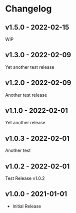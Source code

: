 # Changelog

## v1.5.0 - 2022-02-15

WIP

## v1.3.0 - 2022-02-09

Yet another test release

## v1.2.0 - 2022-02-09

Another test release

## v1.1.0 - 2022-02-01

Yet another release

## v1.0.3 - 2022-02-01

Another test

## v1.0.2 - 2022-02-01

Test Release v1.0.2

## v1.0.0 - 2021-01-01

- Initial Release
